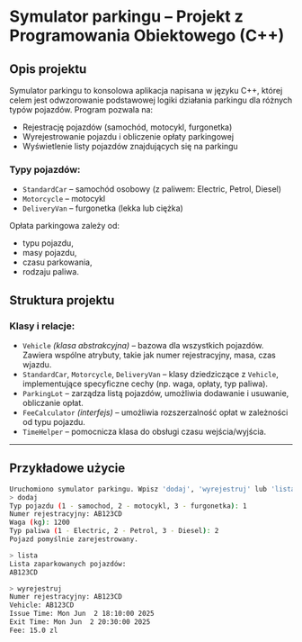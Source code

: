 # Symulator parkingu – Projekt z Programowania Obiektowego (C++)

## Opis projektu
Symulator parkingu to konsolowa aplikacja napisana w języku C++, której celem jest odwzorowanie podstawowej logiki działania parkingu dla różnych typów pojazdów. Program pozwala na:

- Rejestrację pojazdów (samochód, motocykl, furgonetka)
- Wyrejestrowanie pojazdu i obliczenie opłaty parkingowej
- Wyświetlenie listy pojazdów znajdujących się na parkingu

### Typy pojazdów:
- `StandardCar` – samochód osobowy (z paliwem: Electric, Petrol, Diesel)
- `Motorcycle` – motocykl
- `DeliveryVan` – furgonetka (lekka lub ciężka)

Opłata parkingowa zależy od:
- typu pojazdu,
- masy pojazdu,
- czasu parkowania,
- rodzaju paliwa.


##  Struktura projektu

### Klasy i relacje:

- `Vehicle` *(klasa abstrakcyjna)* – bazowa dla wszystkich pojazdów. Zawiera wspólne atrybuty, takie jak numer rejestracyjny, masa, czas wjazdu.
- `StandardCar`, `Motorcycle`, `DeliveryVan` – klasy dziedziczące z `Vehicle`, implementujące specyficzne cechy (np. waga, opłaty, typ paliwa).
- `ParkingLot` – zarządza listą pojazdów, umożliwia dodawanie i usuwanie, obliczanie opłat.
- `FeeCalculator` *(interfejs)* – umożliwia rozszerzalność opłat w zależności od typu pojazdu.
- `TimeHelper` – pomocnicza klasa do obsługi czasu wejścia/wyjścia.
---

## Przykładowe użycie
```bash
Uruchomiono symulator parkingu. Wpisz 'dodaj', 'wyrejestruj' lub 'lista' (exit, by zakonczyc):
> dodaj
Typ pojazdu (1 - samochod, 2 - motocykl, 3 - furgonetka): 1
Numer rejestracyjny: AB123CD
Waga (kg): 1200
Typ paliwa (1 - Electric, 2 - Petrol, 3 - Diesel): 2
Pojazd pomyślnie zarejestrowany.

> lista
Lista zaparkowanych pojazdów:
AB123CD

> wyrejestruj
Numer rejestracyjny: AB123CD
Vehicle: AB123CD
Issue Time: Mon Jun  2 18:10:00 2025
Exit Time: Mon Jun  2 20:30:00 2025
Fee: 15.0 zl
